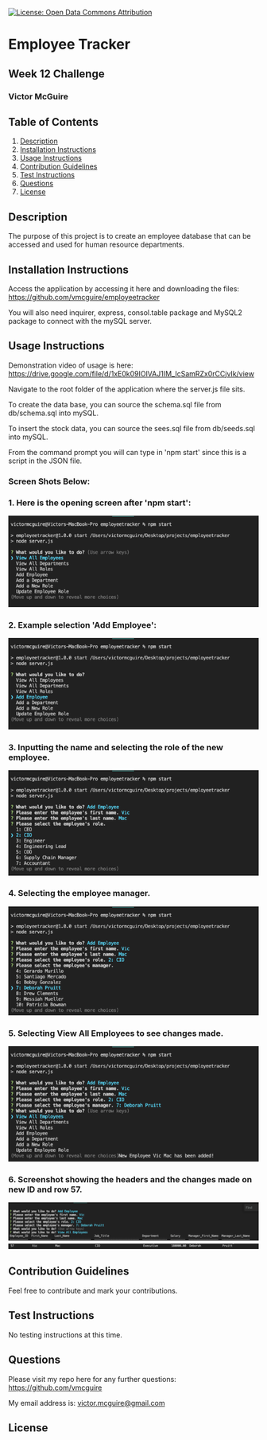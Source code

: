 [![License: Open Data Commons Attribution](https://img.shields.io/badge/License-ODC_BY-brightgreen.svg)](https://opendatacommons.org/licenses/by/)

# Employee Tracker

## Week 12 Challenge

### Victor McGuire

## Table of Contents

1. [Description](#Description)
2. [Installation Instructions](#Installation-Instructions)
3. [Usage Instructions](#Usage-Instructions)
4. [Contribution Guidelines](#Contribution-Guidelines)
5. [Test Instructions](#Test-Instructions)
6. [Questions](#Questions)
7. [License](#License)

## Description

The purpose of this project is to create an employee database that can be accessed and used for human resource departments.

## Installation Instructions

Access the application by accessing it here and downloading the files: https://github.com/vmcguire/employeetracker

You will also need inquirer, express, consol.table package and MySQL2 package to connect with the mySQL server.

## Usage Instructions

Demonstration video of usage is here: https://drive.google.com/file/d/1xE0k09IOlVAJ1IM_IcSamRZx0rCCjvIk/view

Navigate to the root folder of the application where the server.js file sits.

To create the data base, you can source the schema.sql file from db/schema.sql into mySQL.

To insert the stock data, you can source the sees.sql file from db/seeds.sql into mySQL.

From the command prompt you will can type in 'npm start' since this is a script in the JSON file.

### Screen Shots Below:

### 1. Here is the opening screen after 'npm start':

![screenshot](assets/images/1.png)

### 2. Example selection 'Add Employee':

![screenshot](assets/images/2.png)

### 3. Inputting the name and selecting the role of the new employee.

![screenshot](assets/images/3.png)

### 4. Selecting the employee manager.

![screenshot](assets/images/4.png)

### 5. Selecting View All Employees to see changes made.

![screenshot](assets/images/5.png)

### 6. Screenshot showing the headers and the changes made on new ID and row 57.

![screenshot](assets/images/6.png)
![screenshot](assets/images/7.png)

## Contribution Guidelines

Feel free to contribute and mark your contributions.

## Test Instructions

No testing instructions at this time.

## Questions

Please visit my repo here for any further questions: <https://github.com/vmcguire>

My email address is: <victor.mcguire@gmail.com>

## License
